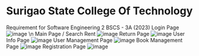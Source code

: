 # Surigao State College Of Technology 
Requirement for Software Engineering 2
BSCS - 3A (2023)
Login Page
![image](https://user-images.githubusercontent.com/63202126/226173098-feca7253-caef-40b1-b2ae-fd357cf57d42.png) \n
Main Page / Search Rent
![image](https://user-images.githubusercontent.com/63202126/226173148-f52e62ee-ee04-434f-90ae-19dc16d4c923.png)
Return Page
![image](https://user-images.githubusercontent.com/63202126/226173167-6ed25936-1369-470d-8644-8ebd57d72f7e.png)
User Info Page
![image](https://user-images.githubusercontent.com/63202126/226173176-4bf5fed3-4925-4032-98a6-e793f248a2ad.png)
User Management Page
![image](https://user-images.githubusercontent.com/63202126/226173196-891346ae-330a-4f79-b372-c3502e18ab57.png)
Book Management Page
![image](https://user-images.githubusercontent.com/63202126/226173211-006bbf47-809f-40d8-bdf0-455e262470a8.png)
Registration Page
![image](https://user-images.githubusercontent.com/63202126/226173221-8dd895e6-b6d2-4c30-a450-e7b4b85abd85.png)

